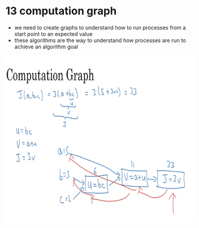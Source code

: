 # 13 computation graph

- we need to create graphs to understand how to run processes from a start point to an expected value
- these algorithms are the way to understand how processes are run to achieve an algorithm goal

![image](images/image_14.png)